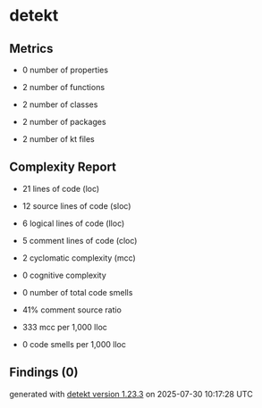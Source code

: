 # detekt

## Metrics

* 0 number of properties

* 2 number of functions

* 2 number of classes

* 2 number of packages

* 2 number of kt files

## Complexity Report

* 21 lines of code (loc)

* 12 source lines of code (sloc)

* 6 logical lines of code (lloc)

* 5 comment lines of code (cloc)

* 2 cyclomatic complexity (mcc)

* 0 cognitive complexity

* 0 number of total code smells

* 41% comment source ratio

* 333 mcc per 1,000 lloc

* 0 code smells per 1,000 lloc

## Findings (0)

generated with [detekt version 1.23.3](https://detekt.dev/) on 2025-07-30 10:17:28 UTC
